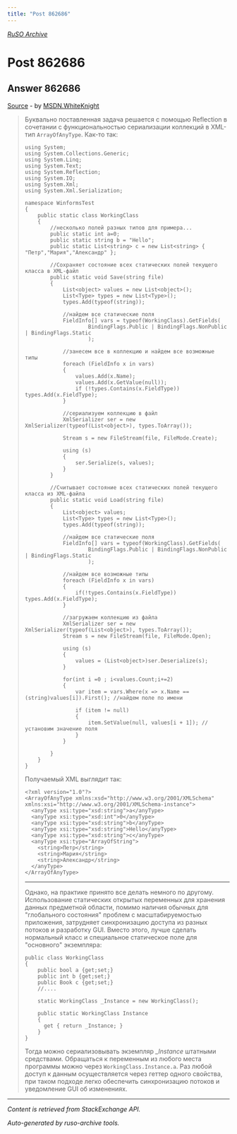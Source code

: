 ```yaml
---
title: "Post 862686"
---
```

<p><i><a href="https://github.com/MSDN-WhiteKnight/ruso-archive/">RuSO Archive</a></i></p>
<h1>Post 862686</h1>
<h2>Answer 862686</h2>
<p><a href="https://ru.stackoverflow.com/a/862686/">Source</a> - by <a href="https://ru.stackoverflow.com/users/240512/msdn-whiteknight">MSDN.WhiteKnight</a></p>
<blockquote>
<p>Буквально поставленная задача решается с помощью Reflection в сочетании с функциональностью сериализации коллекций в XML-тип <code>ArrayOfAnyType</code>. Как-то так:</p>

<pre><code>using System;
using System.Collections.Generic;
using System.Linq;
using System.Text;
using System.Reflection;
using System.IO;
using System.Xml;
using System.Xml.Serialization;

namespace WinformsTest
{
    public static class WorkingClass
    {
        //несколько полей разных типов для примера...
        public static int a=0;
        public static string b = "Hello";
        public static List&lt;string&gt; c = new List&lt;string&gt; { "Петр","Мария","Александр" };

        //Сохраняет состояние всех статических полей текущего класса в XML-файл
        public static void Save(string file)
        {
            List&lt;object&gt; values = new List&lt;object&gt;(); 
            List&lt;Type&gt; types = new List&lt;Type&gt;(); 
            types.Add(typeof(string));

            //найдем все статические поля
            FieldInfo[] vars = typeof(WorkingClass).GetFields(
                    BindingFlags.Public | BindingFlags.NonPublic | BindingFlags.Static
                    );

            //занесем все в коллекцию и найдем все возможные типы
            foreach (FieldInfo x in vars)
            {
                values.Add(x.Name);
                values.Add(x.GetValue(null)); 
                if (!types.Contains(x.FieldType)) types.Add(x.FieldType); 
            }

            //сериализуем коллекцию в файл 
            XmlSerializer ser = new XmlSerializer(typeof(List&lt;object&gt;), types.ToArray());

            Stream s = new FileStream(file, FileMode.Create);

            using (s)
            {
                ser.Serialize(s, values);
            }
        }

        //Считывает состояние всех статических полей текущего класса из XML-файла
        public static void Load(string file)
        {
            List&lt;object&gt; values;
            List&lt;Type&gt; types = new List&lt;Type&gt;();
            types.Add(typeof(string));

            //найдем все статические поля
            FieldInfo[] vars = typeof(WorkingClass).GetFields(
                    BindingFlags.Public | BindingFlags.NonPublic | BindingFlags.Static
                    );

            //найдем все возможные типы
            foreach (FieldInfo x in vars)
            {                
                if(!types.Contains(x.FieldType)) types.Add(x.FieldType);
            }

            //загружаем коллекцию из файла
            XmlSerializer ser = new XmlSerializer(typeof(List&lt;object&gt;), types.ToArray());
            Stream s = new FileStream(file, FileMode.Open);

            using (s)
            {
                values = (List&lt;object&gt;)ser.Deserialize(s);
            }            

            for(int i =0 ; i&lt;values.Count;i+=2)
            {
                var item = vars.Where(x =&gt; x.Name == (string)values[i]).First(); //найдем поле по имени

                if (item != null)
                {
                    item.SetValue(null, values[i + 1]); //установим значение поля
                }
            }

        }
    }
}
</code></pre>

<p>Получаемый XML выглядит так:</p>

<pre class="lang-xml prettyprint-override"><code>&lt;?xml version="1.0"?&gt;
&lt;ArrayOfAnyType xmlns:xsd="http://www.w3.org/2001/XMLSchema" xmlns:xsi="http://www.w3.org/2001/XMLSchema-instance"&gt;
  &lt;anyType xsi:type="xsd:string"&gt;a&lt;/anyType&gt;
  &lt;anyType xsi:type="xsd:int"&gt;0&lt;/anyType&gt;
  &lt;anyType xsi:type="xsd:string"&gt;b&lt;/anyType&gt;
  &lt;anyType xsi:type="xsd:string"&gt;Hello&lt;/anyType&gt;
  &lt;anyType xsi:type="xsd:string"&gt;c&lt;/anyType&gt;
  &lt;anyType xsi:type="ArrayOfString"&gt;
    &lt;string&gt;Петр&lt;/string&gt;
    &lt;string&gt;Мария&lt;/string&gt;
    &lt;string&gt;Александр&lt;/string&gt;
  &lt;/anyType&gt;
&lt;/ArrayOfAnyType&gt;
</code></pre>

<hr>

<p>Однако, на практике принято все делать немного по другому. Использование статических открытых переменных для хранения данных предметной области, помимо наличия обычных для "глобального состояния" проблем с масштабируемостью приложения, затрудняет синхронизацию доступа из разных потоков и разработку GUI. Вместо этого, лучше сделать нормальный класс и специальное статическое поле для "основного" экземпляра:</p>

<pre><code>public class WorkingClass
{
    public bool a {get;set;}
    public int b {get;set;}
    public Book c {get;set;}
    //....

    static WorkingClass _Instance = new WorkingClass();

    public static WorkingClass Instance 
    {
      get { return _Instance; }
    }
}
</code></pre>

<p>Тогда можно сериализовывать экземпляр <em>_Instance</em> штатными средствами. Обращаться к переменным из любого места программы можно через <code>WorkingClass.Instance.a</code>. Раз любой доступ к данным осуществляется через геттер одного свойства, при таком подходе легко обеспечить синхронизацию потоков и уведомление GUI об изменениях.</p>

</blockquote>
<hr/>
<p><i>Content is retrieved from StackExchange API. </i></p>
<p><i>Auto-generated by ruso-archive tools. </i></p>
